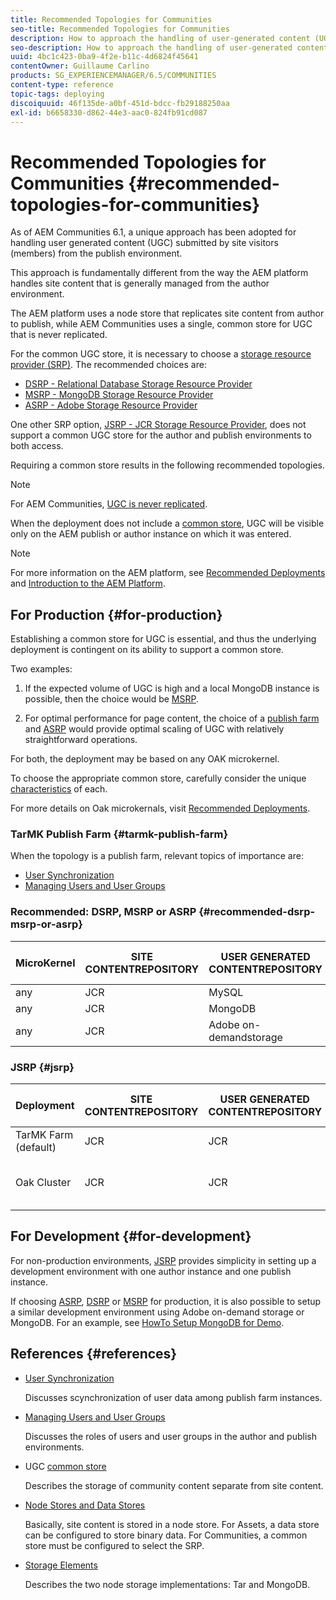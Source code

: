 ```yaml
---
title: Recommended Topologies for Communities
seo-title: Recommended Topologies for Communities
description: How to approach the handling of user-generated content (UGC)
seo-description: How to approach the handling of user-generated content (UGC)
uuid: 4bc1c423-0ba9-4f2e-b11c-4d6824f45641
contentOwner: Guillaume Carlino
products: SG_EXPERIENCEMANAGER/6.5/COMMUNITIES
content-type: reference
topic-tags: deploying
discoiquuid: 46f135de-a0bf-451d-bdcc-fb29188250aa
exl-id: b6658330-d862-44e3-aac0-824fb91cd087
---
```

# Recommended Topologies for Communities {#recommended-topologies-for-communities}

As of AEM Communities 6.1, a unique approach has been adopted for handling user generated content (UGC) submitted by site visitors (members) from the publish environment.

This approach is fundamentally different from the way the AEM platform handles site content that is generally managed from the author environment.

The AEM platform uses a node store that replicates site content from author to publish, while AEM Communities uses a single, common store for UGC that is never replicated.

For the common UGC store, it is necessary to choose a [storage resource provider (SRP)](working-with-srp.md). The recommended choices are:

* [DSRP - Relational Database Storage Resource Provider](dsrp.md)
* [MSRP - MongoDB Storage Resource Provider](msrp.md)
* [ASRP - Adobe Storage Resource Provider](asrp.md)

One other SRP option, [JSRP - JCR Storage Resource Provider](jsrp.md), does not support a common UGC store for the author and publish environments to both access.

Requiring a common store results in the following recommended topologies.

>[!NOTE]
>
>For AEM Communities, [UGC is never replicated](working-with-srp.md#ugc-never-replicated).
>
>When the deployment does not include a [common store](working-with-srp.md), UGC will be visible only on the AEM publish or author instance on which it was entered.
>

>[!NOTE]
>
>For more information on the AEM platform, see [Recommended Deployments](../../help/sites-deploying/recommended-deploys.md) and [Introduction to the AEM Platform](../../help/sites-deploying/data-store-config.md).

## For Production {#for-production}

Establishing a common store for UGC is essential, and thus the underlying deployment is contingent on its ability to support a common store.

Two examples:

1. If the expected volume of UGC is high and a local MongoDB instance is possible, then the choice would be [MSRP](msrp.md).

1. For optimal performance for page content, the choice of a [publish farm](../../help/sites-deploying/recommended-deploys.md#tarmk-farm) and [ASRP](asrp.md) would provide optimal scaling of UGC with relatively straightforward operations.

For both, the deployment may be based on any OAK microkernel.

To choose the appropriate common store, carefully consider the unique [characteristics](working-with-srp.md#characteristics-of-srp-options) of each.

For more details on Oak microkernals, visit [Recommended Deployments](../../help/sites-deploying/recommended-deploys.md).

### TarMK Publish Farm {#tarmk-publish-farm}

When the topology is a publish farm, relevant topics of importance are:

* [User Synchronization](sync.md)
* [Managing Users and User Groups](users.md)

### Recommended: DSRP, MSRP or ASRP {#recommended-dsrp-msrp-or-asrp}

| MicroKernel | SITE CONTENTREPOSITORY | USER GENERATED CONTENTREPOSITORY | STORAGE RESOURCE PROVIDER | COMMON STORE  |
|-------------|------------------------|----------------------------------|---------------------------|---------------|
| any         | JCR                    | MySQL                            | DSRP                      | Yes           |
| any         | JCR                    | MongoDB                          | MSRP                      | Yes           |
| any         | JCR                    | Adobe on-demandstorage           | ASRP                      | Yes           |

### JSRP {#jsrp}


| Deployment           | SITE CONTENTREPOSITORY | USER GENERATED CONTENTREPOSITORY | STORAGE RESOURCE PROVIDER | COMMON STORE                    |
|----------------------|------------------------|----------------------------------|---------------------------|---------------------------------|
| TarMK Farm (default) | JCR                    | JCR                              | JSRP                      | No                              |
| Oak Cluster          | JCR                    | JCR                              | JSRP                      | Yesfor publish environment only |

## For Development {#for-development}

For non-production environments, [JSRP](jsrp.md) provides simplicity in setting up a development environment with one author instance and one publish instance.

If choosing [ASRP](asrp.md), [DSRP](dsrp.md) or [MSRP](msrp.md) for production, it is also possible to setup a similar development environment using Adobe on-demand storage or MongoDB. For an example, see [HowTo Setup MongoDB for Demo](demo-mongo.md).

## References {#references}

* [User Synchronization](sync.md)

  Discusses scynchronization of user data among publish farm instances.

* [Managing Users and User Groups](users.md)

  Discusses the roles of users and user groups in the author and publish environments.

* UGC [common store](working-with-srp.md)

  Describes the storage of community content separate from site content.

* [Node Stores and Data Stores](../../help/sites-deploying/data-store-config.md)

  Basically, site content is stored in a node store. For Assets, a data store can be configured to store binary data. For Communities, a common store must be configured to select the SRP.

* [Storage Elements](../../help/sites-deploying/storage-elements-in-aem-6.md)

  Describes the two node storage implementations: Tar and MongoDB.
